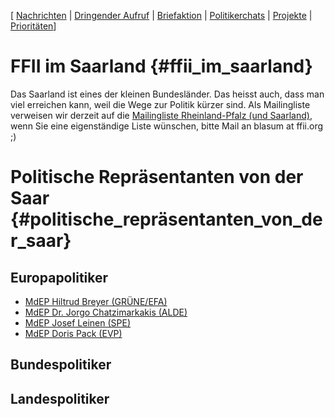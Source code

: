 \[ [ Nachrichten](SwpatcninoDe "wikilink") \| [ Dringender
Aufruf](LtrCons0406De "wikilink") \| [
Briefaktion](SwpatxatraDe "wikilink") \| [
Politikerchats](SwpatchatDe "wikilink") \| [
Projekte](FfiiprojDe "wikilink") \| [
Prioritäten](FfiiprojDePriorDe "wikilink")\]

# FFII im Saarland {#ffii_im_saarland}

Das Saarland ist eines der kleinen Bundesländer. Das heisst auch, dass
man viel erreichen kann, weil die Wege zur Politik kürzer sind. Als
Mailingliste verweisen wir derzeit auf die [Mailingliste Rheinland-Pfalz
(und
Saarland)](http://lists.ffii.org/mailman/listinfo/rlp-parl/ "wikilink"),
wenn Sie eine eigenständige Liste wünschen, bitte Mail an blasum at
ffii.org ;)

# Politische Repräsentanten von der Saar {#politische_repräsentanten_von_der_saar}

## Europapolitiker

-   [MdEP Hiltrud Breyer
    (GRÜNE/EFA)](http://www.europarl.de/index.php?rei=3&dok=682&id=98&sort=laender&land=Saarland "wikilink")
-   [MdEP Dr. Jorgo Chatzimarkakis
    (ALDE)](http://www.europarl.de/index.php?rei=3&dok=682&id=105&sort=laender&land=Saarland "wikilink")
-   [MdEP Josef Leinen (SPE)](http://www.joleinen.de "wikilink")
-   [MdEP Doris Pack
    (EVP)](http://www.europarl.de/index.php?rei=3&dok=682&id=63&sort=laender&land=Saarland "wikilink")

## Bundespolitiker

## Landespolitiker
